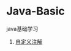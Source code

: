 # Java-Basic
java基础学习 

1. [自定义注解](https://github.com/GenweiWu/Java-Basic/tree/master/CustomAnnotation)
